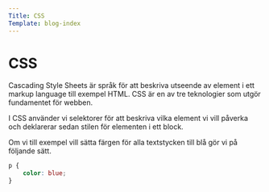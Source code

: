 ```yaml
---
Title: CSS
Template: blog-index
---
```


# CSS

Cascading Style Sheets är språk för att beskriva utseende av element i ett markup language till exempel HTML. CSS är en av tre teknologier som utgör fundamentet för webben.

I CSS använder vi selektorer för att beskriva vilka element vi vill påverka och deklarerar sedan stilen för elementen i ett block.

Om vi till exempel vill sätta färgen för alla textstycken till blå gör vi på följande sätt.

```css
p {
    color: blue;
}
```
